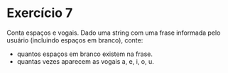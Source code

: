 # Exercício 7

Conta espaços e vogais. Dado uma string com uma frase informada pelo usuário (incluindo espaços em branco), conte:

- quantos espaços em branco existem na frase.
- quantas vezes aparecem as vogais a, e, i, o, u.
